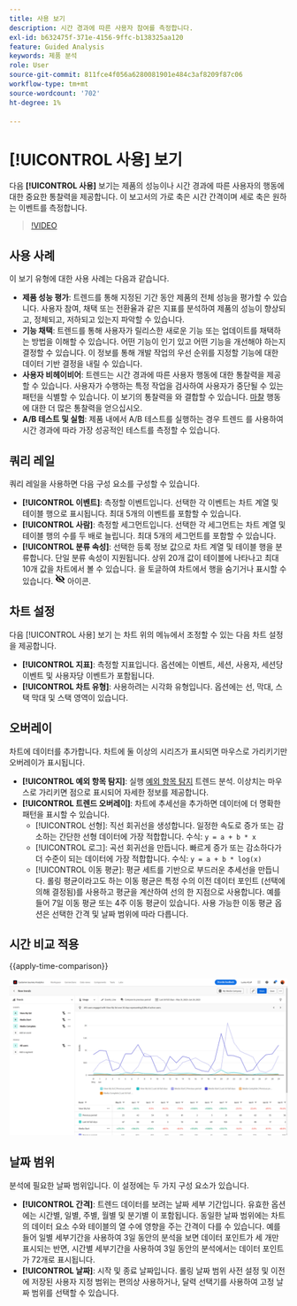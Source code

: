 ```yaml
---
title: 사용 보기
description: 시간 경과에 따른 사용자 참여를 측정합니다.
exl-id: b632475f-371e-4156-9ffc-b138325aa120
feature: Guided Analysis
keywords: 제품 분석
role: User
source-git-commit: 811fce4f056a6280081901e484c3af8209f87c06
workflow-type: tm+mt
source-wordcount: '702'
ht-degree: 1%

---
```


# [!UICONTROL 사용] 보기

다음 **[!UICONTROL 사용]** 보기는 제품의 성능이나 시간 경과에 따른 사용자의 행동에 대한 중요한 통찰력을 제공합니다. 이 보고서의 가로 축은 시간 간격이며 세로 축은 원하는 이벤트를 측정합니다.

>[!VIDEO](https://video.tv.adobe.com/v/3421666/?learn=on)

## 사용 사례

이 보기 유형에 대한 사용 사례는 다음과 같습니다.

* **제품 성능 평가**: 트렌드를 통해 지정된 기간 동안 제품의 전체 성능을 평가할 수 있습니다. 사용자 참여, 채택 또는 전환율과 같은 지표를 분석하여 제품의 성능이 향상되고, 정체되고, 저하되고 있는지 파악할 수 있습니다.
* **기능 채택**: 트렌드를 통해 사용자가 릴리스한 새로운 기능 또는 업데이트를 채택하는 방법을 이해할 수 있습니다. 어떤 기능이 인기 있고 어떤 기능을 개선해야 하는지 결정할 수 있습니다. 이 정보를 통해 개발 작업의 우선 순위를 지정할 기능에 대한 데이터 기반 결정을 내릴 수 있습니다.
* **사용자 비헤이비어**: 트렌드는 시간 경과에 따른 사용자 행동에 대한 통찰력을 제공할 수 있습니다. 사용자가 수행하는 특정 작업을 검사하여 사용자가 중단될 수 있는 패턴을 식별할 수 있습니다. 이 보기의 통찰력을 와 결합할 수 있습니다. [마찰](friction.md) 행동에 대한 더 많은 통찰력을 얻으십시오.
* **A/B 테스트 및 실험**: 제품 내에서 A/B 테스트를 실행하는 경우 트렌드 를 사용하여 시간 경과에 따라 가장 성공적인 테스트를 측정할 수 있습니다.

## 쿼리 레일

쿼리 레일을 사용하면 다음 구성 요소를 구성할 수 있습니다.

* **[!UICONTROL 이벤트]**: 측정할 이벤트입니다. 선택한 각 이벤트는 차트 계열 및 테이블 행으로 표시됩니다. 최대 5개의 이벤트를 포함할 수 있습니다.
* **[!UICONTROL 사람]**: 측정할 세그먼트입니다. 선택한 각 세그먼트는 차트 계열 및 테이블 행의 수를 두 배로 늘립니다. 최대 5개의 세그먼트를 포함할 수 있습니다.
* **[!UICONTROL 분류 속성]**: 선택한 등록 정보 값으로 차트 계열 및 테이블 행을 분류합니다. 단일 분류 속성이 지원됩니다. 상위 20개 값이 테이블에 나타나고 최대 10개 값을 차트에서 볼 수 있습니다. 을 토글하여 차트에서 행을 숨기거나 표시할 수 있습니다. ![숨기기 아이콘 표시](../assets/hide-in-chart.png) 아이콘.

## 차트 설정

다음 [!UICONTROL 사용] 보기 는 차트 위의 메뉴에서 조정할 수 있는 다음 차트 설정을 제공합니다.

* **[!UICONTROL 지표]**: 측정할 지표입니다. 옵션에는 이벤트, 세션, 사용자, 세션당 이벤트 및 사용자당 이벤트가 포함됩니다.
* **[!UICONTROL 차트 유형]**: 사용하려는 시각화 유형입니다. 옵션에는 선, 막대, 스택 막대 및 스택 영역이 있습니다.

## 오버레이

차트에 데이터를 추가합니다. 차트에 둘 이상의 시리즈가 표시되면 마우스로 가리키기만 오버레이가 표시됩니다.

* **[!UICONTROL 예외 항목 탐지]**: 실행 [예외 항목 탐지](/help/analysis-workspace/c-anomaly-detection/anomaly-detection.md) 트렌드 분석. 이상치는 마우스로 가리키면 점으로 표시되어 자세한 정보를 제공합니다.
* **[!UICONTROL 트렌드 오버레이]**: 차트에 추세선을 추가하면 데이터에 더 명확한 패턴을 표시할 수 있습니다.
   * [!UICONTROL 선형]: 직선 회귀선을 생성합니다. 일정한 속도로 증가 또는 감소하는 간단한 선형 데이터에 가장 적합합니다. 수식: `y = a + b * x`
   * [!UICONTROL 로그]: 곡선 회귀선을 만듭니다. 빠르게 증가 또는 감소하다가 더 수준이 되는 데이터에 가장 적합합니다. 수식: `y = a + b * log(x)`
   * [!UICONTROL 이동 평균]: 평균 세트를 기반으로 부드러운 추세선을 만듭니다. 롤링 평균이라고도 하는 이동 평균은 특정 수의 이전 데이터 포인트 (선택에 의해 결정됨)를 사용하고 평균을 계산하여 선의 한 지점으로 사용합니다. 예를 들어 7일 이동 평균 또는 4주 이동 평균이 있습니다. 사용 가능한 이동 평균 옵션은 선택한 간격 및 날짜 범위에 따라 다릅니다.

## 시간 비교 적용

{{apply-time-comparison}}

![사용 시간 비교](../assets/usage-compare.png)

## 날짜 범위

분석에 필요한 날짜 범위입니다. 이 설정에는 두 가지 구성 요소가 있습니다.

* **[!UICONTROL 간격]**: 트렌드 데이터를 보려는 날짜 세부 기간입니다. 유효한 옵션에는 시간별, 일별, 주별, 월별 및 분기별 이 포함됩니다. 동일한 날짜 범위에는 차트의 데이터 요소 수와 테이블의 열 수에 영향을 주는 간격이 다를 수 있습니다. 예를 들어 일별 세부기간을 사용하여 3일 동안의 분석을 보면 데이터 포인트가 세 개만 표시되는 반면, 시간별 세부기간을 사용하여 3일 동안의 분석에서는 데이터 포인트가 72개로 표시됩니다.
* **[!UICONTROL 날짜]**: 시작 및 종료 날짜입니다. 롤링 날짜 범위 사전 설정 및 이전에 저장된 사용자 지정 범위는 편의상 사용하거나, 달력 선택기를 사용하여 고정 날짜 범위를 선택할 수 있습니다.
